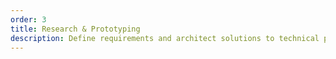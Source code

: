 ```yaml
---
order: 3
title: Research & Prototyping
description: Define requirements and architect solutions to technical puzzles, from tooling pipelines to utility DAOs.
---
```

